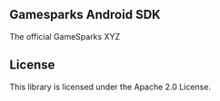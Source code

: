## Gamesparks Android SDK

The official GameSparks XYZ

## License

This library is licensed under the Apache 2.0 License. 
